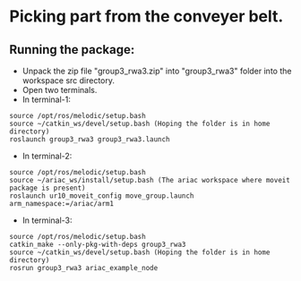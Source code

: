# Picking part from the conveyer belt.

## Running the package:

- Unpack the zip file "group3_rwa3.zip" into "group3_rwa3" folder into the workspace src directory.
- Open two terminals.
- In terminal-1:
```
source /opt/ros/melodic/setup.bash
source ~/catkin_ws/devel/setup.bash (Hoping the folder is in home directory)
roslaunch group3_rwa3 group3_rwa3.launch
```
- In terminal-2:
```
source /opt/ros/melodic/setup.bash
source ~/ariac_ws/install/setup.bash (The ariac workspace where moveit package is present)
roslaunch ur10_moveit_config move_group.launch arm_namespace:=/ariac/arm1
```
- In terminal-3:
```
source /opt/ros/melodic/setup.bash
catkin_make --only-pkg-with-deps group3_rwa3
source ~/catkin_ws/devel/setup.bash (Hoping the folder is in home directory)
rosrun group3_rwa3 ariac_example_node
```

	
